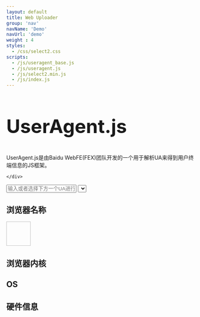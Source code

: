 ```yaml
---
layout: default
title: Web Uploader
group: 'nav'
navName: 'Demo'
navUrl: 'demo'
weight : 4
styles:
  - /css/select2.css
scripts:
  - /js/useragent_base.js
  - /js/useragent.js
  - /js/select2.min.js
  - /js/index.js
---
```


<!-- Main jumbotron for a primary marketing message or call to action -->
<div class="jumbotron">
    <div class="container">
        <h2 style="font-size:50px;">UserAgent.js</h2>
        <p>
          UserAgent.js是由Baidu WebFE(FEX)团队开发的一个用于解析UA来得到用户终端信息的JS框架。
        </p>

    </div>
</div>


<div class="fetature container">
    <input id="uaInput" type="text" class="form-control" placeholder="输入或者选择下方一个UA进行尝试" aria-describedby="basic-addon1">
    <select id="uaSelect">
    </select>    
    <div id="resultText"></div>
    <div id="resultDetail">
      <div id="ua_browser" class="col-lg-3">
        <h2 class="ua_text">浏览器名称</h2>
        <div class="ua_logo">
          <img scr="http://127.0.0.1:4000{{ site.baseurl }}/images/chrome.png" width="64" height="64">
        </div>
        <h4 class="ua_item_name"></h4>
        <h4 class="ua_item_version"></h4>
      </div>
      <div id="ua_engine" class="col-lg-3">
        <h2 class="ua_text">浏览器内核</h2>
        <div class="ua_logo"></div>
        <h4 class="ua_item_name"></h4>
        <h4 class="ua_item_version"></h4>
      </div>
      <div id="ua_os" class="col-lg-3">
        <h2 class="ua_text">OS</h2>
        <div class="ua_logo"></div>
        <h4 class="ua_item_name"></h4>
        <h4 class="ua_item_version"></h4>
      </div>
      <div id="ua_device" class="col-lg-3">
        <h2 class="ua_text">硬件信息</h2>
        <div class="ua_logo"></div>
        <h4 class="ua_item_name"></h4>
        <h4 class="ua_item_version"></h4>
      </div>
    </div>

</div>